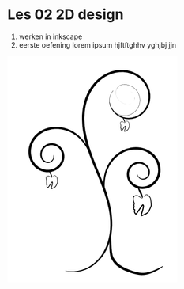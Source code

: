 
# Les 02 2D design

1. werken in inkscape
2. eerste oefening 
lorem ipsum hjftftghhv
yghjbj
jjn

![github desktop](appletree.PNG)